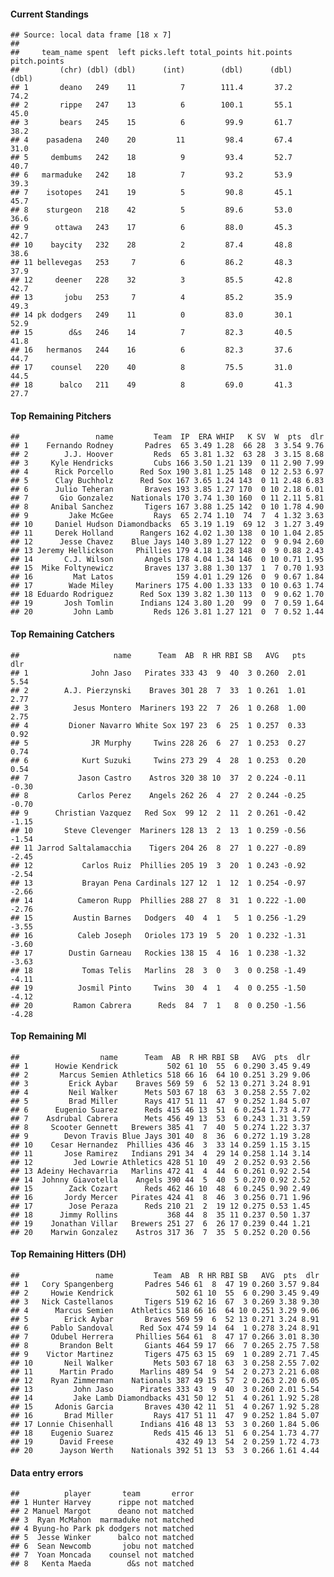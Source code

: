 #### Current Standings

    ## Source: local data frame [18 x 7]
    ## 
    ##     team_name spent  left picks.left total_points hit.points pitch.points
    ##         (chr) (dbl) (dbl)      (int)        (dbl)      (dbl)        (dbl)
    ## 1       deano   249    11          7        111.4       37.2         74.2
    ## 2       rippe   247    13          6        100.1       55.1         45.0
    ## 3       bears   245    15          6         99.9       61.7         38.2
    ## 4    pasadena   240    20         11         98.4       67.4         31.0
    ## 5     dembums   242    18          9         93.4       52.7         40.7
    ## 6   marmaduke   242    18          7         93.2       53.9         39.3
    ## 7    isotopes   241    19          5         90.8       45.1         45.7
    ## 8    sturgeon   218    42          5         89.6       53.0         36.6
    ## 9      ottawa   243    17          6         88.0       45.3         42.7
    ## 10    baycity   232    28          2         87.4       48.8         38.6
    ## 11 bellevegas   253     7          6         86.2       48.3         37.9
    ## 12     deener   228    32          3         85.5       42.8         42.7
    ## 13       jobu   253     7          4         85.2       35.9         49.3
    ## 14 pk dodgers   249    11          0         83.0       30.1         52.9
    ## 15        d&s   246    14          7         82.3       40.5         41.8
    ## 16   hermanos   244    16          6         82.3       37.6         44.7
    ## 17    counsel   220    40          8         75.5       31.0         44.5
    ## 18      balco   211    49          8         69.0       41.3         27.7

#### Top Remaining Pitchers

    ##                 name         Team  IP  ERA WHIP   K SV  W  pts  dlr
    ## 1    Fernando Rodney       Padres  65 3.49 1.28  66 28  3 3.54 9.76
    ## 2        J.J. Hoover         Reds  65 3.81 1.32  63 28  3 3.15 8.68
    ## 3     Kyle Hendricks         Cubs 166 3.50 1.21 139  0 11 2.90 7.99
    ## 4      Rick Porcello      Red Sox 190 3.81 1.25 148  0 12 2.53 6.97
    ## 5      Clay Buchholz      Red Sox 167 3.65 1.24 143  0 11 2.48 6.83
    ## 6      Julio Teheran       Braves 193 3.85 1.27 170  0 10 2.18 6.01
    ## 7       Gio Gonzalez    Nationals 170 3.74 1.30 160  0 11 2.11 5.81
    ## 8     Anibal Sanchez       Tigers 167 3.88 1.25 142  0 10 1.78 4.90
    ## 9         Jake McGee         Rays  65 2.74 1.10  74  7  4 1.32 3.63
    ## 10     Daniel Hudson Diamondbacks  65 3.19 1.19  69 12  3 1.27 3.49
    ## 11     Derek Holland      Rangers 162 4.02 1.30 138  0 10 1.04 2.85
    ## 12      Jesse Chavez    Blue Jays 140 3.89 1.27 122  0  9 0.94 2.60
    ## 13 Jeremy Hellickson     Phillies 179 4.18 1.28 148  0  9 0.88 2.43
    ## 14       C.J. Wilson       Angels 178 4.04 1.34 146  0 10 0.71 1.95
    ## 15  Mike Foltynewicz       Braves 137 3.88 1.30 137  1  7 0.70 1.93
    ## 16         Mat Latos              159 4.01 1.29 126  0  9 0.67 1.84
    ## 17        Wade Miley     Mariners 175 4.00 1.33 133  0 10 0.63 1.74
    ## 18 Eduardo Rodriguez      Red Sox 139 3.82 1.30 113  0  9 0.62 1.70
    ## 19       Josh Tomlin      Indians 124 3.80 1.20  99  0  7 0.59 1.64
    ## 20         John Lamb         Reds 126 3.81 1.27 121  0  7 0.52 1.44

#### Top Remaining Catchers

    ##                     name      Team  AB  R HR RBI SB   AVG   pts   dlr
    ## 1              John Jaso   Pirates 333 43  9  40  3 0.260  2.01  5.54
    ## 2        A.J. Pierzynski    Braves 301 28  7  33  1 0.261  1.01  2.77
    ## 3          Jesus Montero  Mariners 193 22  7  26  1 0.268  1.00  2.75
    ## 4         Dioner Navarro White Sox 197 23  6  25  1 0.257  0.33  0.92
    ## 5              JR Murphy     Twins 228 26  6  27  1 0.253  0.27  0.74
    ## 6            Kurt Suzuki     Twins 273 29  4  28  1 0.253  0.20  0.54
    ## 7           Jason Castro    Astros 320 38 10  37  2 0.224 -0.11 -0.30
    ## 8           Carlos Perez    Angels 262 26  4  27  2 0.244 -0.25 -0.70
    ## 9      Christian Vazquez   Red Sox  99 12  2  11  2 0.261 -0.42 -1.15
    ## 10       Steve Clevenger  Mariners 128 13  2  13  1 0.259 -0.56 -1.54
    ## 11 Jarrod Saltalamacchia    Tigers 204 26  8  27  1 0.227 -0.89 -2.45
    ## 12           Carlos Ruiz  Phillies 205 19  3  20  1 0.243 -0.92 -2.54
    ## 13           Brayan Pena Cardinals 127 12  1  12  1 0.254 -0.97 -2.66
    ## 14          Cameron Rupp  Phillies 288 27  8  31  1 0.222 -1.00 -2.76
    ## 15         Austin Barnes   Dodgers  40  4  1   5  1 0.256 -1.29 -3.55
    ## 16          Caleb Joseph   Orioles 173 19  5  20  1 0.232 -1.31 -3.60
    ## 17        Dustin Garneau   Rockies 138 15  4  16  1 0.238 -1.32 -3.63
    ## 18           Tomas Telis   Marlins  28  3  0   3  0 0.258 -1.49 -4.11
    ## 19          Josmil Pinto     Twins  30  4  1   4  0 0.255 -1.50 -4.12
    ## 20         Ramon Cabrera      Reds  84  7  1   8  0 0.250 -1.56 -4.28

#### Top Remaining MI

    ##                  name      Team  AB  R HR RBI SB   AVG  pts  dlr
    ## 1      Howie Kendrick           502 61 10  55  6 0.290 3.45 9.49
    ## 2       Marcus Semien Athletics 518 66 16  64 10 0.251 3.29 9.06
    ## 3         Erick Aybar    Braves 569 59  6  52 13 0.271 3.24 8.91
    ## 4         Neil Walker      Mets 503 67 18  63  3 0.258 2.55 7.02
    ## 5         Brad Miller      Rays 417 51 11  47  9 0.252 1.84 5.07
    ## 6      Eugenio Suarez      Reds 415 46 13  51  6 0.254 1.73 4.77
    ## 7    Asdrubal Cabrera      Mets 456 49 13  53  6 0.243 1.31 3.59
    ## 8     Scooter Gennett   Brewers 385 41  7  40  5 0.274 1.22 3.37
    ## 9        Devon Travis Blue Jays 301 40  8  36  6 0.272 1.19 3.28
    ## 10    Cesar Hernandez  Phillies 436 46  3  33 14 0.259 1.15 3.15
    ## 11       Jose Ramirez   Indians 291 34  4  29 14 0.258 1.14 3.14
    ## 12         Jed Lowrie Athletics 428 51 10  49  2 0.252 0.93 2.56
    ## 13 Adeiny Hechavarria   Marlins 472 41  4  44  6 0.261 0.92 2.54
    ## 14  Johnny Giavotella    Angels 390 44  5  40  5 0.270 0.92 2.52
    ## 15        Zack Cozart      Reds 462 46 10  48  6 0.245 0.90 2.49
    ## 16       Jordy Mercer   Pirates 424 41  8  46  3 0.256 0.71 1.96
    ## 17        Jose Peraza      Reds 210 21  2  19 12 0.275 0.53 1.45
    ## 18      Jimmy Rollins           368 44  8  35 11 0.237 0.50 1.37
    ## 19    Jonathan Villar   Brewers 251 27  6  26 17 0.239 0.44 1.21
    ## 20    Marwin Gonzalez    Astros 317 36  7  35  5 0.252 0.20 0.56

#### Top Remaining Hitters (DH)

    ##                 name         Team  AB  R HR RBI SB   AVG  pts  dlr
    ## 1   Cory Spangenberg       Padres 546 61  8  47 19 0.260 3.57 9.84
    ## 2     Howie Kendrick              502 61 10  55  6 0.290 3.45 9.49
    ## 3   Nick Castellanos       Tigers 519 62 16  67  3 0.269 3.38 9.30
    ## 4      Marcus Semien    Athletics 518 66 16  64 10 0.251 3.29 9.06
    ## 5        Erick Aybar       Braves 569 59  6  52 13 0.271 3.24 8.91
    ## 6     Pablo Sandoval      Red Sox 474 59 14  64  1 0.278 3.24 8.91
    ## 7     Odubel Herrera     Phillies 564 61  8  47 17 0.266 3.01 8.30
    ## 8       Brandon Belt       Giants 464 59 17  66  7 0.265 2.75 7.58
    ## 9    Victor Martinez       Tigers 475 63 15  69  1 0.289 2.71 7.45
    ## 10       Neil Walker         Mets 503 67 18  63  3 0.258 2.55 7.02
    ## 11      Martin Prado      Marlins 489 54  9  54  2 0.273 2.21 6.08
    ## 12    Ryan Zimmerman    Nationals 387 49 15  57  2 0.263 2.20 6.05
    ## 13         John Jaso      Pirates 333 43  9  40  3 0.260 2.01 5.54
    ## 14         Jake Lamb Diamondbacks 431 50 12  51  4 0.261 1.92 5.28
    ## 15     Adonis Garcia       Braves 430 42 11  51  4 0.267 1.92 5.28
    ## 16       Brad Miller         Rays 417 51 11  47  9 0.252 1.84 5.07
    ## 17 Lonnie Chisenhall      Indians 416 48 13  53  3 0.260 1.84 5.06
    ## 18    Eugenio Suarez         Reds 415 46 13  51  6 0.254 1.73 4.77
    ## 19      David Freese              432 49 13  54  2 0.259 1.72 4.73
    ## 20      Jayson Werth    Nationals 392 51 13  53  3 0.266 1.61 4.44

#### Data entry errors

    ##          player       team       error
    ## 1 Hunter Harvey      rippe not matched
    ## 2 Manuel Margot      deano not matched
    ## 3  Ryan McMahon  marmaduke not matched
    ## 4 Byung-ho Park pk dodgers not matched
    ## 5  Jesse Winker      balco not matched
    ## 6  Sean Newcomb       jobu not matched
    ## 7  Yoan Moncada    counsel not matched
    ## 8   Kenta Maeda        d&s not matched
